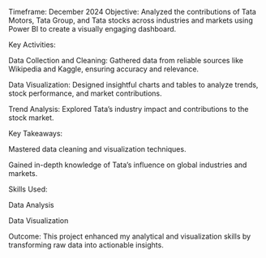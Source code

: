 Timeframe: December 2024
Objective:
Analyzed the contributions of Tata Motors, Tata Group, and Tata stocks across industries and markets using Power BI to create a visually engaging dashboard.

Key Activities:

Data Collection and Cleaning: Gathered data from reliable sources like Wikipedia and Kaggle, ensuring accuracy and relevance.

Data Visualization: Designed insightful charts and tables to analyze trends, stock performance, and market contributions.

Trend Analysis: Explored Tata’s industry impact and contributions to the stock market.


Key Takeaways:

Mastered data cleaning and visualization techniques.

Gained in-depth knowledge of Tata’s influence on global industries and markets.


Skills Used:

Data Analysis

Data Visualization


Outcome:
This project enhanced my analytical and visualization skills by transforming raw data into actionable insights.